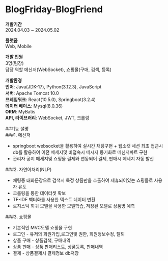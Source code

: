 # BlogFriday-BlogFriend  

**개발기간**  
2024.04.03 ~ 2024.05.02  

**플랫폼**  
Web, Mobile  

**개발 인원**  
3명(팀장)  
담당 역할 메신저(WebSocket), 쇼핑몰(구매, 검색, 등록)  

**개발환경**	  
**언어**:			Java(JDK-17), Python(3.12.3), JavaScript  
**서버**: 			Apache Tomcat 10.0  
**프레임워크**:		React(10.5.0), Springboot(3.2.4)  
**데이터 베이스**:		Mysql(8.0.36)  
**ORM**:			MyBatis  
**API, 라이브러리**:		WebSocket, JWT, 크롤링  


##기능 설명  
###1. 메신저   
 - springboot websocket을 활용하여 실시간 채팅구현 + 웹소캣 세션 최초 접근시 db를 활용하여 이전 메세지및 비접속시 메시지 동기화로 메신저파트 구현  
 - 관리자 공지 메세지및 쇼핑몰 결제와 연동되어 결제, 판매시 메세지 자동 발신   

###2. 자연어처리(NLP)   
 - 채팅중 대화문장으로 검색시 특정 상품만을 추출하여 제휴되어있는 쇼핑몰로 사용자 유도  
 - 크롤링을 통한 데이터셋 확보  
 - TF-IDF 백터화를 사용한 텍스트 데이터 변환  
 - 로지스틱 회귀 모델을 사용한 모델학습, 저장된 모델로 상품명 예측  

###3. 쇼핑몰   
 - 기본적인 MVC모델 쇼핑몰 구현  
 - 로그인 - 유저의 회원가입,로그인및 권한, 회원정보수정, 탈퇴  
 - 상품 구매 - 상품검색, 구매내역  
 - 상품 판매 - 상품 판매리스트, 상품등록, 판매내역  
 - 결제 - 상품결제시 결제정보 db저장  
 

